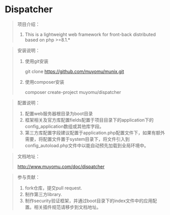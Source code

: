 # Dispatcher

> 项目介绍：
> 
> 1. This is a lightweight web framework for front-back distributed based on php >=8.1.*

> 安装说明：
>
> 1. 使用git安装
>
>    git clone https://github.com/muyomu/munix.git
>
> 2. 使用composer安装
>
>    composer create-project muyomu/dispatcher

> 配置说明：
>
> 	1. 配置web服务器根目录为boot目录
> 	1. 框架相关及官方库配置fields配置于项目目录下的application下的config_application数组或其他库字段。
> 	1. 第三方库配置字段建议配置于application.php配置文件下，如果有额外需要，将配置文件置于system目录下，将文件引入到config_autoload.php文件中以能自动预先加载到全局环境中。

> 文档地址：
>
> http://www.muyomu.com/doc/dispatcher



> 参与贡献：
>
> 	1. fork仓库，提交pull request.
> 	1. 制作第三方library.
> 	1. 制作security验证框架，并通过boot目录下的index文件中的应用配置。相关插件规范请移步到文档地址。
